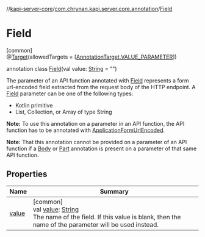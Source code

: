 //[kapi-server-core](../../../index.md)/[com.chrynan.kapi.server.core.annotation](../index.md)/[Field](index.md)

# Field

[common]\
@[Target](https://kotlinlang.org/api/latest/jvm/stdlib/kotlin.annotation/-target/index.html)(allowedTargets = [[AnnotationTarget.VALUE_PARAMETER](https://kotlinlang.org/api/latest/jvm/stdlib/kotlin.annotation/-annotation-target/-v-a-l-u-e_-p-a-r-a-m-e-t-e-r/index.html)])

annotation class [Field](index.md)(val value: [String](https://kotlinlang.org/api/latest/jvm/stdlib/kotlin/-string/index.html) = &quot;&quot;)

The parameter of an API function annotated with [Field](index.md) represents a form url-encoded field extracted from the request body of the HTTP endpoint. A [Field](index.md) parameter can be one of the following types:

- 
   Kotlin primitive
- 
   List, Collection, or Array of type String

**Note:** To use this annotation on a parameter in an API function, the API function has to be annotated with [ApplicationFormUrlEncoded](../-application-form-url-encoded/index.md).

**Note:** That this annotation cannot be provided on a parameter of an API function if a [Body](../-body/index.md) or [Part](../-part/index.md) annotation is present on a parameter of that same API function.

## Properties

| Name | Summary |
|---|---|
| [value](value.md) | [common]<br>val [value](value.md): [String](https://kotlinlang.org/api/latest/jvm/stdlib/kotlin/-string/index.html)<br>The name of the field. If this value is blank, then the name of the parameter will be used instead. |
